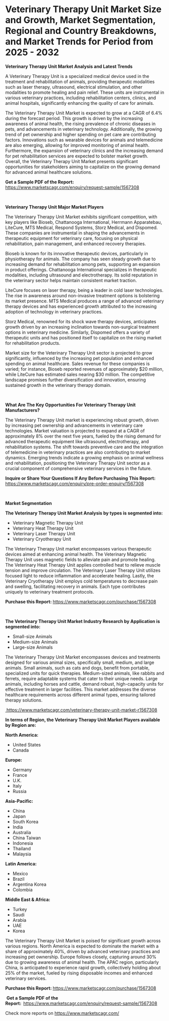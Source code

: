 <p><h1>Veterinary Therapy Unit Market Size and Growth, Market Segmentation, Regional and Country Breakdowns, and Market Trends for Period from 2025 -  2032</h1></p><p><strong>Veterinary Therapy Unit Market Analysis and Latest Trends</strong></p>
<p><p>A Veterinary Therapy Unit is a specialized medical device used in the treatment and rehabilitation of animals, providing therapeutic modalities such as laser therapy, ultrasound, electrical stimulation, and other modalities to promote healing and pain relief. These units are instrumental in various veterinary practices, including rehabilitation centers, clinics, and animal hospitals, significantly enhancing the quality of care for animals.</p><p>The Veterinary Therapy Unit Market is expected to grow at a CAGR of 6.4% during the forecast period. This growth is driven by the increasing awareness of animal health, the rising prevalence of chronic diseases in pets, and advancements in veterinary technology. Additionally, the growing trend of pet ownership and higher spending on pet care are contributing factors. Innovations such as wearable devices for animals and telemedicine are also emerging, allowing for improved monitoring of animal health. Furthermore, the expansion of veterinary clinics and the increasing demand for pet rehabilitation services are expected to bolster market growth. Overall, the Veterinary Therapy Unit Market presents significant opportunities for stakeholders aiming to capitalize on the growing demand for advanced animal healthcare solutions.</p></p>
<p><strong>Get a Sample PDF of the Report:&nbsp;</strong> <a href="https://www.marketscagr.com/enquiry/request-sample/1567308?utm_campaign=3533&utm_medium=2&utm_source=Github&utm_content=ia&utm_term=22032025&utm_id=veterinary-therapy-unit">https://www.marketscagr.com/enquiry/request-sample/1567308</a></p>
<p>&nbsp;</p>
<p><strong>Veterinary Therapy Unit Major Market Players</strong></p>
<p><p>The Veterinary Therapy Unit Market exhibits significant competition, with key players like Bioseb, Chattanooga International, Herrmann Apparatebau, LiteCure, MTS Medical, Respond Systems, Storz Medical, and Dispomed. These companies are instrumental in shaping the advancements in therapeutic equipment for veterinary care, focusing on physical rehabilitation, pain management, and enhanced recovery therapies.</p><p>Bioseb is known for its innovative therapeutic devices, particularly in physiotherapy for animals. The company has seen steady growth due to increasing demand for rehabilitation among pets, supporting an expansion in product offerings. Chattanooga International specializes in therapeutic modalities, including ultrasound and electrotherapy. Its solid reputation in the veterinary sector helps maintain consistent market traction.</p><p>LiteCure focuses on laser therapy, being a leader in cold laser technologies. The rise in awareness around non-invasive treatment options is bolstering its market presence. MTS Medical produces a range of advanced veterinary therapy devices and has experienced growth attributed to the increasing adoption of technology in veterinary practices.</p><p>Storz Medical, renowned for its shock wave therapy devices, anticipates growth driven by an increasing inclination towards non-surgical treatment options in veterinary medicine. Similarly, Dispomed offers a variety of therapeutic units and has positioned itself to capitalize on the rising market for rehabilitation products.</p><p>Market size for the Veterinary Therapy Unit sector is projected to grow significantly, influenced by the increasing pet population and enhanced spending on animal healthcare. Sales revenue for these companies is varied; for instance, Bioseb reported revenues of approximately $20 million, while LiteCure has estimated sales nearing $30 million. The competitive landscape promises further diversification and innovation, ensuring sustained growth in the veterinary therapy domain.</p></p>
<p>&nbsp;</p>
<p><strong>What Are The Key Opportunities For Veterinary Therapy Unit Manufacturers?</strong></p>
<p><p>The Veterinary Therapy Unit market is experiencing robust growth, driven by increasing pet ownership and advancements in veterinary care technologies. Market valuation is projected to expand at a CAGR of approximately 8% over the next five years, fueled by the rising demand for advanced therapeutic equipment like ultrasound, electrotherapy, and rehabilitation systems. The shift towards preventive care and the integration of telemedicine in veterinary practices are also contributing to market dynamics. Emerging trends indicate a growing emphasis on animal wellness and rehabilitation, positioning the Veterinary Therapy Unit sector as a crucial component of comprehensive veterinary services in the future.</p></p>
<p><strong>Inquire or Share Your Questions If Any Before Purchasing This Report:</strong> <a href="https://www.marketscagr.com/enquiry/pre-order-enquiry/1567308?utm_campaign=3533&utm_medium=2&utm_source=Github&utm_content=ia&utm_term=22032025&utm_id=veterinary-therapy-unit">https://www.marketscagr.com/enquiry/pre-order-enquiry/1567308</a></p>
<p>&nbsp;</p>
<p><strong>Market Segmentation</strong></p>
<p><strong>The Veterinary Therapy Unit Market Analysis by types is segmented into:</strong></p>
<p><ul><li>Veterinary Magnetic Therapy Unit</li><li>Veterinary Heat Therapy Unit</li><li>Veterinary Laser Therapy Unit</li><li>Veterinary Cryotherapy Unit</li></ul></p>
<p><p>The Veterinary Therapy Unit market encompasses various therapeutic devices aimed at enhancing animal health. The Veterinary Magnetic Therapy Unit uses magnetic fields to alleviate pain and promote healing. The Veterinary Heat Therapy Unit applies controlled heat to relieve muscle tension and improve circulation. The Veterinary Laser Therapy Unit utilizes focused light to reduce inflammation and accelerate healing. Lastly, the Veterinary Cryotherapy Unit employs cold temperatures to decrease pain and swelling, facilitating recovery in animals. Each type contributes uniquely to veterinary treatment protocols.</p></p>
<p><strong>Purchase this Report:&nbsp;</strong><a href="https://www.marketscagr.com/purchase/1567308?utm_campaign=3533&utm_medium=2&utm_source=Github&utm_content=ia&utm_term=22032025&utm_id=veterinary-therapy-unit">https://www.marketscagr.com/purchase/1567308</a></p>
<p>&nbsp;</p>
<p><strong>The Veterinary Therapy Unit Market Industry Research by Application is segmented into:</strong></p>
<p><ul><li>Small-size Animals</li><li>Medium-size Animals</li><li>Large-size Animals</li></ul></p>
<p><p>The Veterinary Therapy Unit Market encompasses devices and treatments designed for various animal sizes, specifically small, medium, and large animals. Small animals, such as cats and dogs, benefit from portable, specialized units for quick therapies. Medium-sized animals, like rabbits and ferrets, require adaptable systems that cater to their unique needs. Large animals, including horses and cattle, demand robust, high-capacity units for effective treatment in larger facilities. This market addresses the diverse healthcare requirements across different animal types, ensuring tailored therapy solutions.</p></p>
<p><a href="https://www.marketscagr.com/veterinary-therapy-unit-market-r1567308?utm_campaign=3533&utm_medium=2&utm_source=Github&utm_content=ia&utm_term=22032025&utm_id=veterinary-therapy-unit">&nbsp;https://www.marketscagr.com/veterinary-therapy-unit-market-r1567308</a></p>
<p><strong>In terms of Region, the Veterinary Therapy Unit Market Players available by Region are:</strong></p>
<p>
    <p> <strong> North America: </strong>
        <ul>
            <li>United States</li>
            <li>Canada</li>
        </ul>
        </p> 
    <p> <strong> Europe: </strong>
        <ul>
            <li>Germany</li>
            <li>France</li>
            <li>U.K.</li>
            <li>Italy</li>
            <li>Russia</li>
        </ul>
        </p> 
    <p> <strong> Asia-Pacific: </strong>
        <ul>
            <li>China</li>
            <li>Japan</li>
            <li>South Korea</li>
            <li>India</li>
            <li>Australia</li>
            <li>China Taiwan</li>
            <li>Indonesia</li>
            <li>Thailand</li>
            <li>Malaysia</li>
        </ul>
        </p> 
    <p> <strong> Latin America: </strong>
        <ul>
            <li>Mexico</li>
            <li>Brazil</li>
            <li>Argentina Korea</li>
            <li>Colombia</li>
        </ul>
        </p> 
    <p> <strong> Middle East & Africa: </strong>
        <ul>
            <li>Turkey</li>
            <li>Saudi</li>
            <li>Arabia</li>
            <li>UAE</li>
            <li>Korea</li>
        </ul>
    </p>
    </p>
<p><p>The Veterinary Therapy Unit Market is poised for significant growth across various regions. North America is expected to dominate the market with a share of approximately 40%, driven by advanced veterinary practices and increasing pet ownership. Europe follows closely, capturing around 30% due to growing awareness of animal health. The APAC region, particularly China, is anticipated to experience rapid growth, collectively holding about 25% of the market, fueled by rising disposable incomes and enhanced veterinary services.</p></p>
<p><strong>Purchase this Report: </strong><a href="https://www.marketscagr.com/purchase/1567308?utm_campaign=3533&utm_medium=2&utm_source=Github&utm_content=ia&utm_term=22032025&utm_id=veterinary-therapy-unit">https://www.marketscagr.com/purchase/1567308</a></p>
<p>&nbsp;<strong>Get a Sample PDF of the Report:&nbsp;&nbsp;</strong><a href="https://www.marketscagr.com/enquiry/request-sample/1567308?utm_campaign=3533&utm_medium=2&utm_source=Github&utm_content=ia&utm_term=22032025&utm_id=veterinary-therapy-unit">https://www.marketscagr.com/enquiry/request-sample/1567308</a></p>
<p><strong></strong></p>
<p>Check more reports on <a href="https://www.marketscagr.com/?utm_campaign=3533&utm_medium=2&utm_source=Github&utm_content=ia&utm_term=22032025&utm_id=veterinary-therapy-unit">https://www.marketscagr.com/</a></p>